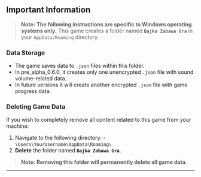 ## Important Information 
> **Note:** **The following instructions are specific to Windows operating systems only.**
This game creates a folder named **`Bajka Zabawa Gra`** in your `AppData/Roaming` directory.

 ### Data Storage
- The game saves data to `.json` files within this folder.
- In pre_alpha_0.6.0, it creates only one unencrypted `.json` file with sound volume-related data.
- In future versions it will create another encrypted `.json` file with game progress data.

### Deleting Game Data 
If you wish to completely remove all content related to this game from your machine: 
1. Navigate to the following directory: - `\Users\YourUsername\AppData\Roaming\`
2. **Delete** the folder named **`Bajka Zabawa Gra`**.

> **Note:** **Removing this folder will permanently delete all game data**.
---
